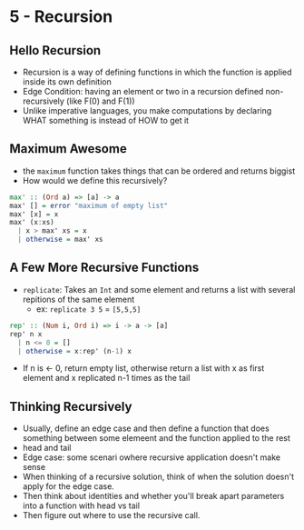 # 5 - Recursion

## Hello Recursion

- Recursion is a way of defining functions in which the function is applied inside its own definition
- Edge Condition: having an element or two in a recursion defined non-recursively (like F(0) and F(1))
- Unlike imperative languages, you make computations by declaring WHAT something is instead of HOW to get it

## Maximum Awesome

- the `maximum` function takes things that can be ordered and returns biggist
- How would we define this recursively?

```haskell
max' :: (Ord a) => [a] -> a
max' [] = error "maximum of empty list"
max' [x] = x
max' (x:xs)
  | x > max' xs = x
  | otherwise = max' xs
```

## A Few More Recursive Functions

- `replicate`: Takes an `Int` and some element and returns a list with several repitions of the same element
  - ex: `replicate 3 5` = `[5,5,5]`

```haskell
rep' :: (Num i, Ord i) => i -> a -> [a]
rep' n x
  | n <= 0 = []
  | otherwise = x:rep' (n-1) x
```

- If n is <- 0, return empty list, otherwise return a list with x as first element and x replicated n-1 times as the tail

## Thinking Recursively

- Usually, define an edge case and then define a function that does something between some elemeent and the function applied to the rest
- head and tail
- Edge case: some scenari owhere recursive application doesn't make sense
- When thinking of a recursive solution, think of when the solution doesn't apply for the edge case.
- Then think about identities and whether you'll break apart parameters into a function with head vs tail
- Then figure out where to use the recursive call.

